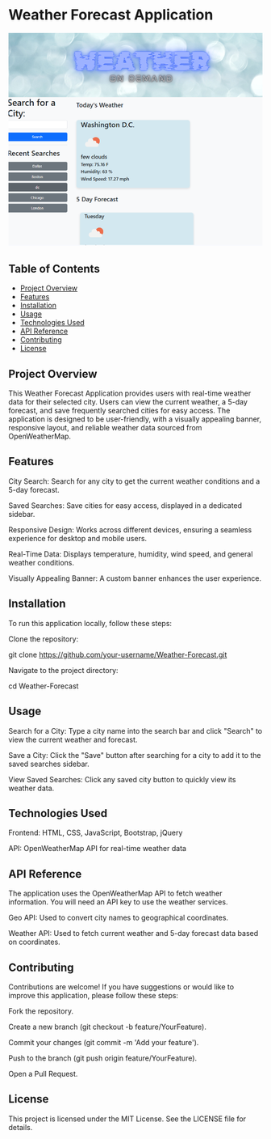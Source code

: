 # Weather Forecast Application

![Weather App](./assets/images/projectss.png)

## Table of Contents

- [Project Overview](#project-overview)
- [Features](#features)
- [Installation](#installation)
- [Usage](#usage)
- [Technologies Used](#technologies-used)
- [API Reference](#api-reference)
- [Contributing](#contributing)
- [License](#license)

## Project Overview

This Weather Forecast Application provides users with real-time weather data for their selected city. Users can view the current weather, a 5-day forecast, and save frequently searched cities for easy access. The application is designed to be user-friendly, with a visually appealing banner, responsive layout, and reliable weather data sourced from OpenWeatherMap.

## Features

City Search: Search for any city to get the current weather conditions and a 5-day forecast.

Saved Searches: Save cities for easy access, displayed in a dedicated sidebar.

Responsive Design: Works across different devices, ensuring a seamless experience for desktop and mobile users.

Real-Time Data: Displays temperature, humidity, wind speed, and general weather conditions.

Visually Appealing Banner: A custom banner enhances the user experience.

## Installation

To run this application locally, follow these steps:

Clone the repository:

git clone https://github.com/your-username/Weather-Forecast.git

Navigate to the project directory:

cd Weather-Forecast


## Usage

Search for a City: Type a city name into the search bar and click "Search" to view the current weather and forecast.

Save a City: Click the "Save" button after searching for a city to add it to the saved searches sidebar.

View Saved Searches: Click any saved city button to quickly view its weather data.

## Technologies Used

Frontend: HTML, CSS, JavaScript, Bootstrap, jQuery

API: OpenWeatherMap API for real-time weather data

## API Reference

The application uses the OpenWeatherMap API to fetch weather information. You will need an API key to use the weather services.

Geo API: Used to convert city names to geographical coordinates.

Weather API: Used to fetch current weather and 5-day forecast data based on coordinates.

## Contributing

Contributions are welcome! If you have suggestions or would like to improve this application, please follow these steps:

Fork the repository.

Create a new branch (git checkout -b feature/YourFeature).

Commit your changes (git commit -m 'Add your feature').

Push to the branch (git push origin feature/YourFeature).

Open a Pull Request.

## License

This project is licensed under the MIT License. See the LICENSE file for details.